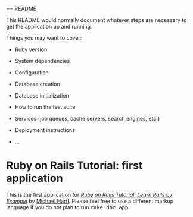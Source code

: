== README

This README would normally document whatever steps are necessary to get the
application up and running.

Things you may want to cover:

* Ruby version

* System dependencies

* Configuration

* Database creation

* Database initialization

* How to run the test suite

* Services (job queues, cache servers, search engines, etc.)

* Deployment instructions

* ...

# Ruby on Rails Tutorial: first application
This is the first application for
[*Ruby on Rails Tutorial: Learn Rails by Example*](http://railstutorial.org/)
by [Michael Hartl](http://michaelhartl.com/).
Please feel free to use a different markup language if you do not plan to run
<tt>rake doc:app</tt>.

